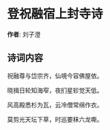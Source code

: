 # 登祝融宿上封寺诗

**作者**: 刘子澄

## 诗词内容

祝融尊与岱宗齐，仙境今容佛屋依。

晓揖日轮知海窄，夜扪星轸觉天低。

风高殿悉杉为瓦，云冷僧常绵作衣。

莫剪光天坛下草，时巡要秣六龙嘶。

